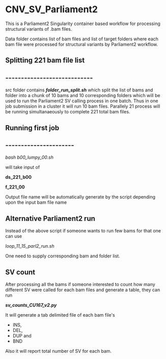 # CNV_SV_Parliament2

This is a Parliament2 Singularity container based workflow for processing structural variants of .bam files.

Data folder contains list of bam files and list of target folders where each bam file were processed for structural variants by Parliament2 workflow.

## Splitting 221 bam file list
## ----------------------------
src folder contains ***folder_run_split.sh*** which split the list of bams and folder into a chunk of 10 bams and 10 corresponding folders which will be used to run the Parliament2 SV calling process in one batch. Thus in one job submission in a cluster it will run 10 bam files. Parallely 21 process will be running simultanaeously to complete 221 total bam files.

## Running first job
## ----------------------
 *bash b00_lumpy_00.sh*  
 
 will take input of 

  **ds_221_b00**
  
  **f_221_00**

Output file name will be automatically generate by the script depending upon the input bam file name

## Alternative Parliament2 run
Instead of the above script if someone wants to run few bams for that one can use

*loop_11_15_parl2_run.sh*

One need to supply corresponding bam and folder list.

## SV count
After processing all the bams if someone interested to count how many different SV were called for each bam files and generate a table, they can run

***sv_counts_CU167_v2.py***

It will generate a tab delimited file of each bam file's
* INS,
* DEL,
* DUP and
* BND
  
 Also it will report total number of SV for each bam.


